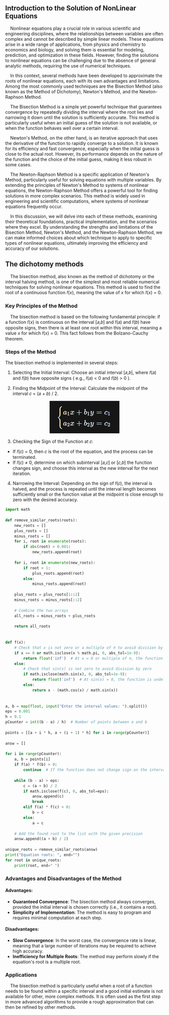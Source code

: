 ## Introduction to the Solution of NonLinear Equations

<p>&nbsp;&nbsp;&nbsp;&nbsp;Nonlinear equations play a crucial role in various scientific and engineering disciplines, where the relationships between variables are often complex and cannot be described by simple linear models. These equations arise in a wide range of applications, from physics and chemistry to economics and biology, and solving them is essential for modeling, prediction, and optimization in these fields. However, finding the solutions to nonlinear equations can be challenging due to the absence of general analytic methods, requiring the use of numerical techniques.

<p>&nbsp;&nbsp;&nbsp;&nbsp;In this context, several methods have been developed to approximate the roots of nonlinear equations, each with its own advantages and limitations. Among the most commonly used techniques are the Bisection Method (also known as the Method of Dichotomy), Newton's Method, and the Newton-Raphson Method.

<p>&nbsp;&nbsp;&nbsp;&nbsp;The Bisection Method is a simple yet powerful technique that guarantees convergence by repeatedly dividing the interval where the root lies and narrowing it down until the solution is sufficiently accurate. This method is particularly useful when an initial guess of the solution is not available, or when the function behaves well over a certain interval.

<p>&nbsp;&nbsp;&nbsp;&nbsp;Newton's Method, on the other hand, is an iterative approach that uses the derivative of the function to rapidly converge to a solution. It is known for its efficiency and fast convergence, especially when the initial guess is close to the actual root. However, its performance depends on the nature of the function and the choice of the initial guess, making it less robust in some cases.

<p>&nbsp;&nbsp;&nbsp;&nbsp;The Newton-Raphson Method is a specific application of Newton's Method, particularly useful for solving equations with multiple variables. By extending the principles of Newton's Method to systems of nonlinear equations, the Newton-Raphson Method offers a powerful tool for finding solutions in more complex scenarios. This method is widely used in engineering and scientific computations, where systems of nonlinear equations frequently occur.

<p>&nbsp;&nbsp;&nbsp;&nbsp;In this discussion, we will delve into each of these methods, examining their theoretical foundations, practical implementation, and the scenarios where they excel. By understanding the strengths and limitations of the Bisection Method, Newton's Method, and the Newton-Raphson Method, we can make informed choices about which technique to apply to specific types of nonlinear equations, ultimately improving the efficiency and accuracy of our solutions.

## The dichotomy methods

<p>&nbsp;&nbsp;&nbsp;&nbsp;The bisection method, also known as the method of dichotomy or the interval halving method, is one of the simplest and most reliable numerical techniques for solving nonlinear equations. This method is used to find the root of a continuous function 𝑓(𝑥), meaning the value of 𝑥 for which 𝑓(𝑥) = 0.

### Key Principles of the Method

<p>&nbsp;&nbsp;&nbsp;&nbsp;The bisection method is based on the following fundamental principle: if a function 𝑓(𝑥) is continuous on the interval [𝑎,𝑏] and 𝑓(𝑎) and 𝑓(𝑏) have opposite signs, then there is at least one root within this interval, meaning a value 𝑥 for which 𝑓(𝑥) = 0. This fact follows from the Bolzano-Cauchy theorem.

### Steps of the Method
The bisection method is implemented in several steps:

1. Selecting the Initial Interval: Choose an initial interval [𝑎,𝑏], where 𝑓(𝑎) and 𝑓(𝑏) have opposite signs ( e.g.,  𝑓(𝑎) < 0 and 𝑓(𝑏) > 0 ).

2. Finding the Midpoint of the Interval: Calculate the midpoint of the interval 𝑐 = (𝑎 + 𝑏) / 2.

<p align="center">
  <img src="https://github.com/DmitriySkibinsky/Algorithms-and-computation-methods/blob/main/source/2.%20Solution%20of%20linear%20equations/img/main.png" alt="main"
</p>

3. Checking the Sign of the Function at 𝑐:
- If 𝑓(𝑐) = 0, then 𝑐 is the root of the equation, and the process can be terminated.
- If 𝑓(𝑐) ≠ 0, determine on which subinterval [𝑎,𝑐] or [𝑐,𝑏] the function changes sign, and choose this interval as the new interval for the next iteration.

4. Narrowing the Interval: Depending on the sign of 𝑓(𝑐), the interval is halved, and the process is repeated until the interval length becomes sufficiently small or the function value at the midpoint is close enough to zero with the desired accuracy.

```python
import math

def remove_similar_roots(roots):
    new_roots = []
    plus_roots = []
    minus_roots = []
    for i, root in enumerate(roots):
        if abs(root) > 0.001:
            new_roots.append(root)

    for i, root in enumerate(new_roots):
        if root > 1:
            plus_roots.append(root)
        else:
            minus_roots.append(root)

    plus_roots = plus_roots[1::2]
    minus_roots = minus_roots[::2]

    # Combine the two arrays
    all_roots = minus_roots + plus_roots

    return all_roots


def f(x):
    # Check that x is not zero or a multiple of π to avoid division by zero
    if x == 0 or math.isclose(x % math.pi, 0, abs_tol=1e-9):
        return float('inf')  # At x = 0 or multiple of π, the function is undefined, return infinity
    else:
        # Check that sin(x) is not zero to avoid division by zero
        if math.isclose(math.sin(x), 0, abs_tol=1e-9):
            return float('inf')  # At sin(x) = 0, the function is undefined, return infinity
        else:
            return x - (math.cos(x) / math.sin(x))


a, b = map(float, input("Enter the interval values: ").split())
eps = 0.001
h = 0.1
pCounter = int((b - a) / h)  # Number of points between a and b

points = [[a + i * h, a + (i + 1) * h] for i in range(pCounter)]

answ = []

for i in range(pCounter):
    a, b = points[i]
    if f(a) * f(b) > 0:
        continue  # If the function does not change sign on the interval, skip this interval

    while (b - a) > eps:
        c = (a + b) / 2
        if math.isclose(f(c), 0, abs_tol=eps):
            answ.append(c)
            break
        elif f(a) * f(c) < 0:
            b = c
        else:
            a = c

    # Add the found root to the list with the given precision
    answ.append((a + b) / 2)

unique_roots = remove_similar_roots(answ)
print("Equation roots: ", end="")
for root in unique_roots:
    print(root, end=" ")
```

### Advantages and Disadvantages of the Method

#### Advantages:

- <b>Guaranteed Convergence</b>: The bisection method always converges, provided the initial interval is chosen correctly (i.e., it contains a root).
- <b>Simplicity of Implementation</b>: The method is easy to program and requires minimal computation at each step.

#### Disadvantages:

- <b>Slow Convergence</b>: In the worst case, the convergence rate is linear, meaning that a large number of iterations may be required to achieve high accuracy.
- <b>Inefficiency for Multiple Roots</b>: The method may perform slowly if the equation's root is a multiple root.

### Applications
<p>&nbsp;&nbsp;&nbsp;&nbsp;The bisection method is particularly useful when a root of a function needs to be found within a specific interval and a good initial estimate is not available for other, more complex methods. It is often used as the first step in more advanced algorithms to provide a rough approximation that can then be refined by other methods.
